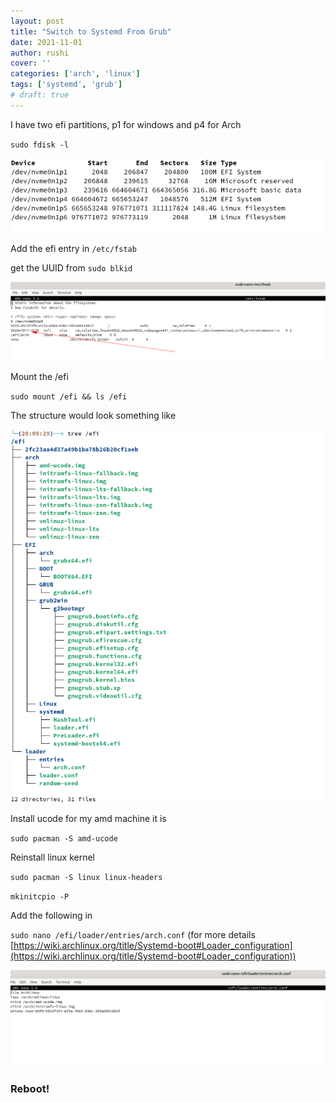 ```yaml
---
layout: post
title: "Switch to Systemd From Grub"
date: 2021-11-01
author: rushi
cover: ''
categories: ['arch', 'linux']
tags: ['systemd', 'grub']
# draft: true
---
```



I have two efi partitions, p1 for windows and p4 for Arch

`sudo fdisk -l`

![dsd](static/img/2021-11-01-switch-to-systemd-from-grub/2021-11-01-20-04-58.png)

Add the efi entry in `/etc/fstab`

get the UUID from `sudo blkid`

![](static/img/2021-11-01-switch-to-systemd-from-grub/2021-11-01-20-07-12.png)


Mount the /efi

`sudo mount /efi && ls /efi`

The structure would look something like

![](static/img/2021-11-01-switch-to-systemd-from-grub/2021-11-01-20-10-09.png)



Install ucode
for my amd machine it is

`sudo pacman -S amd-ucode`

Reinstall linux kernel

`sudo pacman -S linux linux-headers`

`mkinitcpio -P`

Add the following in

 `sudo nano /efi/loader/entries/arch.conf`
(for more details [https://wiki.archlinux.org/title/Systemd-boot#Loader_configuration](https://wiki.archlinux.org/title/Systemd-boot#Loader_configuration))

![](static/img/2021-11-01-switch-to-systemd-from-grub/2021-11-01-20-16-30.png)

### Reboot!

